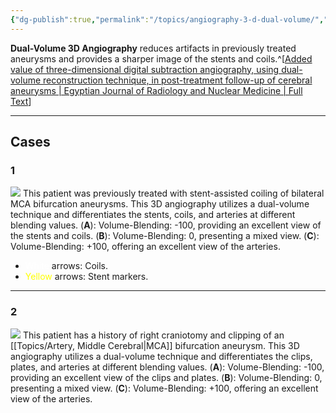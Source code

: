 ```yaml
---
{"dg-publish":true,"permalink":"/topics/angiography-3-d-dual-volume/","tags":["DSA","3D"],"created":"2023-10-04T20:47:16.050-07:00","updated":"2024-01-10T11:25:28.452-08:00"}
---
```


**Dual-Volume 3D Angiography** reduces artifacts in previously treated aneurysms and provides a sharper image of the stents and coils.^[[Added value of three-dimensional digital subtraction angiography, using dual-volume reconstruction technique, in post-treatment follow-up of cerebral aneurysms | Egyptian Journal of Radiology and Nuclear Medicine | Full Text](https://ejrnm.springeropen.com/articles/10.1186/s43055-019-0037-4)]

---

## Cases

### 1

![](https://i.imgur.com/thpNHHm.jpg)
This patient was previously treated with stent-assisted coiling of bilateral MCA bifurcation aneurysms. This 3D angiography utilizes a dual-volume technique and differentiates the stents, coils, and arteries at different blending values.
(**A**): Volume-Blending: -100, providing an excellent view of the stents and coils.
(**B**): Volume-Blending: 0, presenting a mixed view.
(**C**): Volume-Blending: +100, offering an excellent view of the arteries.

- <span style="color:white">White</span> arrows: Coils.
- <span style="color:yellow">Yellow</span> arrows: Stent markers.

---

### 2

![](https://i.imgur.com/74qtuBz.jpg)
This patient has a history of right craniotomy and clipping of an [[Topics/Artery, Middle Cerebral\|MCA]] bifurcation aneurysm. This 3D angiography utilizes a dual-volume technique and differentiates the clips, plates, and arteries at different blending values.
(**A**): Volume-Blending: -100, providing an excellent view of the clips and plates.
(**B**): Volume-Blending: 0, presenting a mixed view.
(**C**): Volume-Blending: +100, offering an excellent view of the arteries.